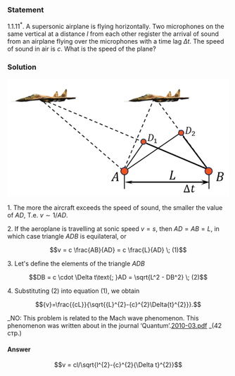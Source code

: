 ###  Statement 

$1.1.11^*.$ A supersonic airplane is flying horizontally. Two microphones on the same vertical at a distance $l$ from each other register the arrival of sound from an airplane flying over the microphones with a time lag $\Delta t$. The speed of sound in air is $c$. What is the speed of the plane? 

### Solution

![|553x294, 42%](../../img/1.1.11/1.1.11.png)

1\. The more the aircraft exceeds the speed of sound, the smaller the value of $AD$, T.e. $v \sim 1/AD$. 

2\. If the aeroplane is travelling at sonic speed $v = s$, then $AD = AB = L$, in which case triangle $ADB$ is equilateral, or 

$$v = c \frac{AB}{AD} = c \frac{L}{AD} \; (1)$$ 

3\. Let's define the elements of the triangle $ADB$ 

$$DB = c \cdot \Delta t\text{; }AD = \sqrt{L^2 - DB^2} \; (2)$$ 

4\. Substituting $(2)$ into equation $(1)$, we obtain 

$${v}=\frac{{cL}}{\sqrt{{L}^{2}-{c}^{2}\Delta{t}^{2}}}.$$ 

_NO: This problem is related to the Mach wave phenomenon. This phenomenon was written about in the journal ‘Quantum’.[2010-03.pdf](http://kvant.mccme.ru/pdf/2010/2010-03.pdf) _(42 стр.) 

#### Answer

$$v = cl/\sqrt{l^{2}-{c}^{2}{\Delta t}^{2}}$$ 
